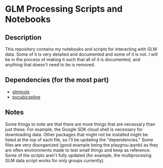 # GLM Processing Scripts and Notebooks

## Description
This repository contains my notebooks and scripts for interacting with GLM data. Some of it is very detailed and documented and some of it is not.
I will be in the process of making it such that all of it is documented, and anything that doesn't need to be is removed.

## Dependencies (for the most part)
- [glmtools](https://github.com/deeplycloudy/glmtools)
- [pycubicspline](https://github.com/AtsushiSakai/pycubicspline)

## Notes
Some things to note are that there are more things that are necessary than just these. For example, the Google SDK cloud shell is necessary for downloading data.
Other packages that might not be installed might be listed at the top of each file, so I'll be updating the "dependencies."
Some files are very disorganized (good example being the playgrou.ipynb) as they are often environments made to test small things and keep as reference.
Some of the scripts aren't fully updated (for example, the multiprocesing GLM data script works for only groups currently).